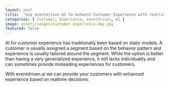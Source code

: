 ```yaml
---
layout: post
title:  "Use eventdriven AI to enhance Customer Experience with realtime decisions"
categories: [ Customer, Experience, eventdriven, AI ]
image: assets/images/customer-experience-4mp.jpg
featured: false
---
```

AI for customer experience has traditionally been based on static models. A customer is usually assigned a segment based on the behavior pattern and experience is usually tailored around the segment. While the option is better than having a very generialized experience, it still lacks individuality and can sometimes provide misleading experiences for customers.

With eventdriven.ai we can provide your customers with enhanced experience based on realtime decisions. 